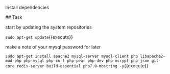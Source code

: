 Install dependencies

## Task

start by updating the system repositories

`sudo apt-get update`{{execute}}

make a note of your mysql password for later


`sudo apt-get install apache2 mysql-server mysql-client php libapache2-mod-php php-mysql php-curl php-pear php-dev php-mcrypt php-json git-core redis-server build-essential php7.0-mbstring -y`{{execute}}
